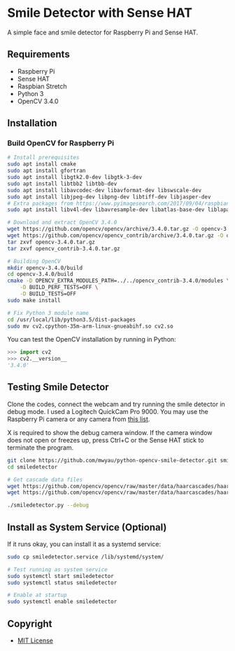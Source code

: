 # Smile Detector with Sense HAT
A simple face and smile detector for Raspberry Pi and Sense HAT.

## Requirements

- Raspberry Pi
- Sense HAT
- Raspbian Stretch
- Python 3
- OpenCV 3.4.0

## Installation

### Build OpenCV for Raspberry Pi

```sh
# Install prerequisites
sudo apt install cmake
sudo apt install gfortran
sudo apt install libgtk2.0-dev libgtk-3-dev
sudo apt install libtbb2 libtbb-dev
sudo apt install libavcodec-dev libavformat-dev libswscale-dev
sudo apt install libjpeg-dev libpng-dev libtiff-dev libjasper-dev
# Extra packages from https://www.pyimagesearch.com/2017/09/04/raspbian-stretch-install-opencv-3-python-on-your-raspberry-pi/
sudo apt install libv4l-dev libavresample-dev libatlas-base-dev liblapacke-dev

# Download and extract OpenCV 3.4.0
wget https://github.com/opencv/opencv/archive/3.4.0.tar.gz -O opencv-3.4.0.tar.gz
wget https://github.com/opencv/opencv_contrib/archive/3.4.0.tar.gz -O opencv_contrib-3.4.0.tar.gz
tar zxvf opencv-3.4.0.tar.gz
tar zxvf opencv_contrib-3.4.0.tar.gz

# Building OpenCV
mkdir opencv-3.4.0/build
cd opencv-3.4.0/build
cmake -D OPENCV_EXTRA_MODULES_PATH=../../opencv_contrib-3.4.0/modules \
    -D BUILD_PERF_TESTS=OFF \
    -D BUILD_TESTS=OFF
sudo make install

# Fix Python 3 module name
cd /usr/local/lib/python3.5/dist-packages
sudo mv cv2.cpython-35m-arm-linux-gnueabihf.so cv2.so
```

You can test the OpenCV installation by running in Python:

```python
>>> import cv2
>>> cv2.__version__
'3.4.0'
```

## Testing Smile Detector

Clone the codes, connect the webcam and try running the smile detector in debug mode. I used a Logitech QuickCam Pro 9000. You may use the Raspberry Pi camera or any camera from [this list](https://elinux.org/RPi_USB_Webcams).

X is required to show the debug camera window. If the camera window does not open or freezes up, press Ctrl+C or the Sense HAT stick to terminate the program.

```sh
git clone https://github.com/mwyau/python-opencv-smile-detector.git smiledetector
cd smiledetector

# Get cascade data files
wget https://github.com/opencv/opencv/raw/master/data/haarcascades/haarcascade_frontalface_alt.xml
wget https://github.com/opencv/opencv/raw/master/data/haarcascades/haarcascade_smile.xml

./smiledetector.py --debug
```

## Install as System Service (Optional)

If it runs okay, you can install it as a systemd service:

```sh
sudo cp smiledetector.service /lib/systemd/system/

# Test running as system service
sudo systemctl start smiledetector
sudo systemctl status smiledetector

# Enable at startup
sudo systemctl enable smiledetector
```

## Copyright

- [MIT License](LICENSE)
